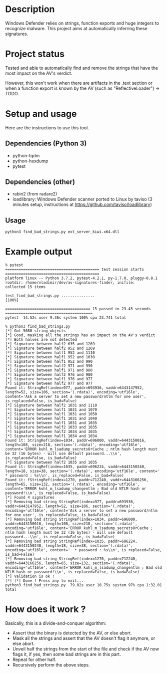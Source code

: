 # Description

Windows Defender relies on strings, function exports and huge integers to recognize malware.
This project aims at automatically inferring these signatures.

# Project status

Tested and able to automatically find and remove the strings that have the most impact on the AV's verdict.

However, this won't work when there are artifacts in the .text section or when a function export is known by the AV (such as "ReflectiveLoader") => TODO.

# Setup and usage

Here are the instructions to use this tool.

## Dependencies (Python 3)

* python-tqdm
* python-hexdump
* pytest

## Dependencies (other)

* rabin2 (from radare2)
* loadlibrary: Windows Defender scanner ported to Linux by taviso (3 minutes setup, instructions at https://github.com/taviso/loadlibrary)

## Usage

```
python3 find_bad_strings.py ext_server_kiwi.x64.dll
```

# Example output

```
% pytest
========================================== test session starts ==========================================
platform linux -- Python 3.7.2, pytest-4.2.1, py-1.7.0, pluggy-0.8.1
rootdir: /home/vladimir/dev/av-signatures-finder, inifile:
collected 15 items                                                                                      

test_find_bad_strings.py ...............                                                          [100%]

====================================== 15 passed in 23.45 seconds =======================================
pytest  14.52s user 9.36s system 100% cpu 23.741 total

% python3 find_bad_strings.py    
[*] Got 5080 string objects
[*] Good, masking all the strings has an impact on the AV's verdict
[*] Both halves are not detected
[*] Signature between half2 635 and 1269
[*] Signature between half2 952 and 1269
[*] Signature between half1 952 and 1110
[*] Signature between half1 952 and 1030
[*] Signature between half1 952 and 990
[*] Signature between half2 971 and 990
[*] Signature between half1 971 and 980
[*] Signature between half2 976 and 980
[*] Signature between half1 976 and 977
[*] Signature between half2 977 and 977
Found it: StringRef(index=977, paddr=693936, vaddr=6443147952, length=52, size=106, section='(.rdata)', encoding='utf16le', content='Ask a server to set a new password/ntlm for one user', is_replaced=False, is_bad=False)
[*] Signature between half2 1031 and 1110
[*] Signature between half1 1031 and 1070
[*] Signature between half1 1031 and 1050
[*] Signature between half1 1031 and 1040
[*] Signature between half1 1031 and 1035
[*] Signature between half2 1033 and 1035
[*] Signature between half2 1034 and 1035
[*] Signature between half1 1034 and 1034
Found it: StringRef(index=1034, paddr=696000, vaddr=6443150016, length=108, size=218, section='(.rdata)', encoding='utf16le', content='ERROR kuhl_m_lsadump_secretsOrCache ; ntlm hash length must be 32 (16 bytes) - will use default password...\\n', is_replaced=False, is_bad=False)
[*] Signature between half2 1035 and 1035
Found it: StringRef(index=1035, paddr=696224, vaddr=6443150240, length=18, size=38, section='(.rdata)', encoding='utf16le', content='  * password : %s\\n', is_replaced=False, is_bad=False)
Found it: fStringRef(index=1270, paddr=712240, vaddr=6443166256, length=65, size=132, section='(.rdata)', encoding='utf16le', content='ERROR kuhl_m_lsadump_changentlm ; Bad old NTLM hash or password!\\n', is_replaced=False, is_bad=False)
[*] Found 4 signatures
[*] Removing bad string StringRef(index=977, paddr=693936, vaddr=6443147952, length=52, size=106, section='(.rdata)', encoding='utf16le', content='Ask a server to set a new password/ntlm for one user', is_replaced=False, is_bad=False)
[*] Removing bad string StringRef(index=1034, paddr=696000, vaddr=6443150016, length=108, size=218, section='(.rdata)', encoding='utf16le', content='ERROR kuhl_m_lsadump_secretsOrCache ; ntlm hash length must be 32 (16 bytes) - will use default password...\\n', is_replaced=False, is_bad=False)
[*] Removing bad string StringRef(index=1035, paddr=696224, vaddr=6443150240, length=18, size=38, section='(.rdata)', encoding='utf16le', content='  * password : %s\\n', is_replaced=False, is_bad=False)
[*] Removing bad string StringRef(index=1270, paddr=712240, vaddr=6443166256, length=65, size=132, section='(.rdata)', encoding='utf16le', content='ERROR kuhl_m_lsadump_changentlm ; Bad old NTLM hash or password!\\n', is_replaced=False, is_bad=False)
[*] Validation is ok !
[*] [*] Done ! Press any to exit...
python3 find_bad_strings.py  79.02s user 10.75s system 97% cpu 1:32.01 total
```

# How does it work ?

Basically, this is a divide-and-conquer algorithm:
* Assert that the binary is detected by the AV, or else abort.
* Mask all the strings and assert that the AV doesn't flag it anymore, or else abort.
* Unveil half the strings from the start of the file and check if the AV now flags it, if yes, then some bad strings are in this part.
* Repeat for other half.
* Recursively perform the above steps.

